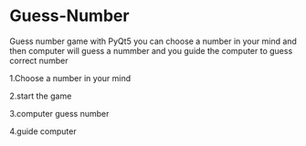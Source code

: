 # Guess-Number
Guess number game with PyQt5
you can choose a number in your mind and then computer will guess a nummber and you guide the computer to guess correct number

1.Choose a number in your mind

2.start the game

3.computer guess number

4.guide computer
